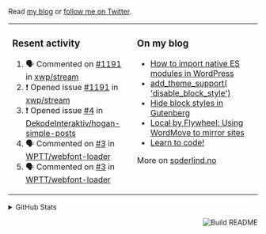 Read [my blog](https://soderlind.no/) or [follow me on Twitter](https://twitter.com/soderlind).

<table><tr><td valign="top" width="49%">

### Resent activity

<!--START_SECTION:activity-->
1. 🗣 Commented on [#1191](https://github.com/xwp/stream/issues/1191) in [xwp/stream](https://github.com/xwp/stream)
2. ❗️ Opened issue [#1191](https://github.com/xwp/stream/issues/1191) in [xwp/stream](https://github.com/xwp/stream)
3. ❗️ Opened issue [#4](https://github.com/DekodeInteraktiv/hogan-simple-posts/issues/4) in [DekodeInteraktiv/hogan-simple-posts](https://github.com/DekodeInteraktiv/hogan-simple-posts)
4. 🗣 Commented on [#3](https://github.com/WPTT/webfont-loader/issues/3) in [WPTT/webfont-loader](https://github.com/WPTT/webfont-loader)
5. 🗣 Commented on [#3](https://github.com/WPTT/webfont-loader/issues/3) in [WPTT/webfont-loader](https://github.com/WPTT/webfont-loader)
<!--END_SECTION:activity-->

</td><td valign="top" width="49%">

### On my blog

<!-- BLOG:START -->
- [How to import native ES modules in WordPress](https://soderlind.no/how-to-import-native-es-modules-in-wordpress/)
- [add_theme_support( 'disable_block_style')](https://soderlind.no/add-theme-support-disable-block-style/)
- [Hide block styles in Gutenberg](https://soderlind.no/hide-block-styles-in-gutenberg/)
- [Local by Flywheel: Using WordMove to mirror sites](https://soderlind.no/local-by-flywheel-using-wordmove-to-mirror-sites/)
- [Learn to code!](https://soderlind.no/learn-to-code/)
<!-- BLOG:END -->

More on [soderlind.no](https://soderlind.no/)
</td></tr></table>

<details>
  <summary>GitHub Stats</summary>

  <img align="left" alt="Soderlind's GitHub Stats" src="https://github-readme-stats-d1emiyjuh.vercel.app/api?username=soderlind&show_icons=true&hide_border=true&count_private=true" />
  <img align="left" alt="Soderlind's Languages Stats" src="https://github-readme-stats-d1emiyjuh.vercel.app/api/top-langs/?username=soderlind" />

</details>

<a href="https://github.com/soderlind/soderlind/actions"><img src="https://github.com/soderlind/soderlind/workflows/Build%20README/badge.svg" align="right" alt="Build README"></a>

